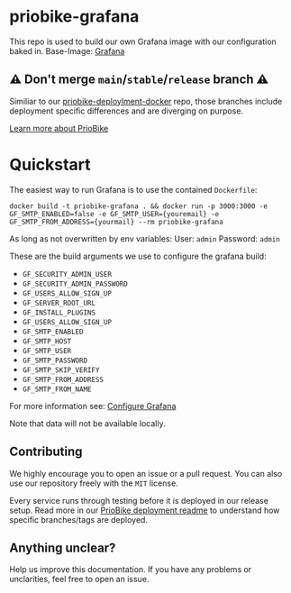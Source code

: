 # priobike-grafana

This repo is used to build our own Grafana image with our configuration baked in.
Base-Image: [Grafana](https://hub.docker.com/r/grafana/grafana)

## ⚠️ Don't merge `main`/`stable`/`release` branch ⚠️

Similiar to our [priobike-deploylment-docker](https://github.com/priobike/priobike-deployment-docker) repo, those branches include deployment specific differences and are diverging on purpose.

[Learn more about PrioBike](https://github.com/priobike)

# Quickstart

The easiest way to run Grafana is to use the contained `Dockerfile`:
```
docker build -t priobike-grafana . && docker run -p 3000:3000 -e GF_SMTP_ENABLED=false -e GF_SMTP_USER={youremail} -e GF_SMTP_FROM_ADDRESS={yourmail} --rm priobike-grafana
```

As long as not overwritten by env variables:
User: `admin`
Password: `admin`

These are the build arguments we use to configure the grafana build:
- `GF_SECURITY_ADMIN_USER`
- `GF_SECURITY_ADMIN_PASSWORD`
- `GF_USERS_ALLOW_SIGN_UP`
- `GF_SERVER_ROOT_URL`
- `GF_INSTALL_PLUGINS`
- `GF_USERS_ALLOW_SIGN_UP`
- `GF_SMTP_ENABLED`
- `GF_SMTP_HOST`
- `GF_SMTP_USER`
- `GF_SMTP_PASSWORD`
- `GF_SMTP_SKIP_VERIFY`
- `GF_SMTP_FROM_ADDRESS`
- `GF_SMTP_FROM_NAME`

For more information see: [Configure Grafana](https://grafana.com/docs/grafana/latest/setup-grafana/configure-grafana/)

Note that data will not be available locally.


## Contributing

We highly encourage you to open an issue or a pull request. You can also use our repository freely with the `MIT` license.

Every service runs through testing before it is deployed in our release setup. Read more in our [PrioBike deployment readme](https://github.com/priobike/.github/blob/main/wiki/deployment.md) to understand how specific branches/tags are deployed.

## Anything unclear?

Help us improve this documentation. If you have any problems or unclarities, feel free to open an issue.
